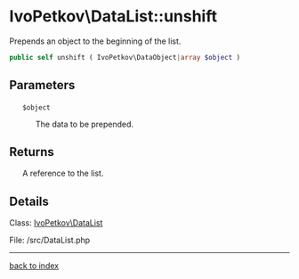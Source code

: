 # IvoPetkov\DataList::unshift

Prepends an object to the beginning of the list.

```php
public self unshift ( IvoPetkov\DataObject|array $object )
```

## Parameters

&nbsp;&nbsp;&nbsp;&nbsp;&nbsp;&nbsp;`$object`

&nbsp;&nbsp;&nbsp;&nbsp;&nbsp;&nbsp;&nbsp;&nbsp;&nbsp;&nbsp;&nbsp;&nbsp;The data to be prepended.

## Returns

&nbsp;&nbsp;&nbsp;&nbsp;&nbsp;&nbsp;A reference to the list.

## Details

Class: [IvoPetkov\DataList](ivopetkov.datalist.class.md)

File: /src/DataList.php

---

[back to index](index.md)

